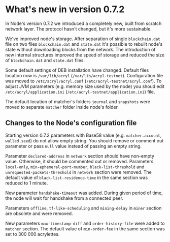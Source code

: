 # What's new in version 0.7.2

In Node's version 0.7.2 we introduced a completely new, built from scratch network layer. The protocol hasn't changed, but it's more sustainable.

We've improved node's storage. After separation of single `blockchain.dat` file on two files `blockchain.dat` and `state.dat` it's possible to rebuilt node's state without downloading blocks from the network. 
The introduction of new internal structures improved the speed of storage and reduced the size of `blockchain.dat` and `state.dat` files.

Some default settings of DEB installation have changed. Default files location now is `/var/lib/acryl` (`/var/lib/acryl-testnet`). Configuration file was moved to `/etc/acryl/acryl.conf` (`/etc/acryl-testnet/acryl.conf`). 
To adjust JVM parameters (e.g. memory size used by the node) you shoud edit `/etc/acryl/application.ini` (`/etc/acryl-testnet/application.ini`) file.

The default location of matcher's folders `journal` and `snapshots` were moved to separate `matcher` folder inside node's folder.

## Changes to the Node's configuration file

Starting version 0.7.2 parameters with Base58 value (e.g. `matcher.account`, `walled.seed`) do not allow empty string. You should remove or comment out parameter or pass `null` value instead of passing an empty string.

Parameter `declared-address` in `network` section should have non-empty value. Otherwise, it should be commented out or removed.
Parameters `local-only`, `min-ephemeral-port-number`, `black-list-threshold` and `unrequested-packets-threshold` in `network` section were removed. 
The default value of `black-list-residence-time` in the same section was reduced to 1 minute.

New parameter `handshake-timeout` was added. During given period of time, the node will wait for handshake from a connected peer. 

Parameters `offline`, `tf-like-scheduling` and `mining-delay` in `miner` section are obsolete and were removed.

New parameters `max-timestamp-diff` and `order-history-file` were added to `matcher` section. The default value of `min-order-fee` in the same section was set to 300 000 acrylettes. 